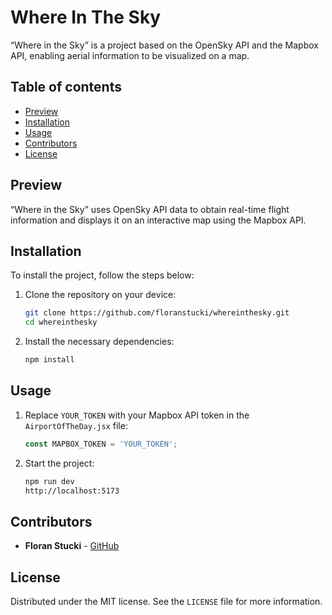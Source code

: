 # Where In The Sky

“Where in the Sky” is a project based on the OpenSky API and the Mapbox API, enabling aerial information to be visualized on a map.

## Table of contents

- [Preview](#preview)
- [Installation](#installation)
- [Usage](#usage)
- [Contributors](#contributors)
- [License](#license)

## Preview

“Where in the Sky” uses OpenSky API data to obtain real-time flight information and displays it on an interactive map using the Mapbox API.

## Installation

To install the project, follow the steps below:

1. Clone the repository on your device:

    ```bash
    git clone https://github.com/floranstucki/whereinthesky.git
    cd whereinthesky
    ```

2. Install the necessary dependencies:

    ```bash
    npm install
    ```

## Usage

1. Replace `YOUR_TOKEN` with your Mapbox API token in the `AirportOfTheDay.jsx` file:

    ```javascript
    const MAPBOX_TOKEN = 'YOUR_TOKEN';
    ```

2. Start the project:

    ```bash
    npm run dev
    http://localhost:5173
    ```

## Contributors

- **Floran Stucki** - [GitHub](https://github.com/floranstucki)

## License
Distributed under the MIT license. See the `LICENSE` file for more information.

